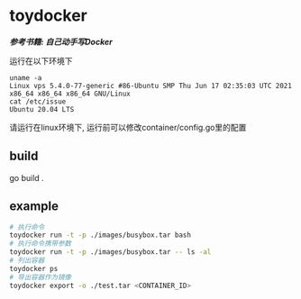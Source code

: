 # toydocker
***参考书籍: 自己动手写Docker***

运行在以下环境下
```
uname -a
Linux vps 5.4.0-77-generic #86-Ubuntu SMP Thu Jun 17 02:35:03 UTC 2021 x86_64 x86_64 x86_64 GNU/Linux
cat /etc/issue
Ubuntu 20.04 LTS
```
请运行在linux环境下, 运行前可以修改container/config.go里的配置

## build
go build .


## example
```bash
# 执行命令
toydocker run -t -p ./images/busybox.tar bash
# 执行命令携带参数
toydocker run -t -p ./images/busybox.tar -- ls -al
# 列出容器
toydocker ps
# 导出容器作为镜像
toydocker export -o ./test.tar <CONTAINER_ID>
```

